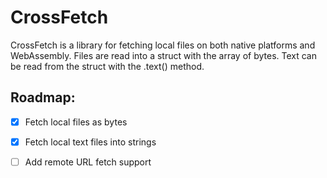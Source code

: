 
# CrossFetch
CrossFetch is a library for fetching local files on both native platforms and
WebAssembly. Files are read into a struct with the array of bytes. Text
can be read from the struct with the .text() method.

## Roadmap:
- [x] Fetch local files as bytes
- [x] Fetch local text files into strings  
- [ ] Add remote URL fetch support

